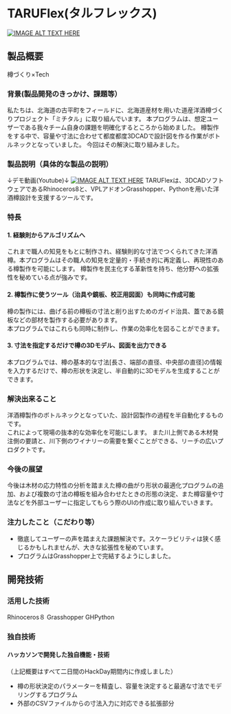 # TARUFlex(タルフレックス)

[![IMAGE ALT TEXT HERE](https://jphacks.com/wp-content/uploads/2025/05/JPHACKS2025_ogp.jpg)](https://youtu.be/gw0cpiWfTso?si=Yul90iTKoL97l0Ht‎)

## 製品概要
樽づくり×Tech
### 背景(製品開発のきっかけ、課題等）
私たちは、北海道の古平町をフィールドに、北海道産材を用いた道産洋酒樽づくりプロジェクト「ミチタル」に取り組んでいます。 
本プログラムは、想定ユーザーである我々チーム自身の課題を明確化するところから始めました。
樽製作をする中で、容量や寸法に合わせて都度都度3DCADで設計図を作る作業がボトルネックとなっていました。
今回はその解決に取り組みました。
### 製品説明（具体的な製品の説明）
↓デモ動画(Youtube)↓
[![IMAGE ALT TEXT HERE](https://img.youtube.com/vi/gw0cpiWfTso/maxresdefault.jpg)](https://youtu.be/gw0cpiWfTso?si=Yul90iTKoL97l0Ht‎)
TARUFlexは、3DCADソフトウェアであるRhinoceros8と、VPLアドオンGrasshopper、Pythonを用いた洋酒樽設計を支援するツールです。
### 特長
#### 1. 経験則からアルゴリズムへ
これまで職人の知見をもとに制作され、経験則的な寸法でつくられてきた洋酒樽。本プログラムはその職人の知見を定量的・手続き的に再定義し、再現性のある樽製作を可能にします。
樽製作を民主化する革新性を持ち、他分野への拡張性を秘めている点が強みです。
#### 2. 樽製作に使うツール（治具や鏡板、校正用図面）も同時に作成可能
樽の製作には、曲げる前の樽板の寸法と削り出すためのガイド治具、蓋である鏡板などの部材を製作する必要があります。  
本プログラムではこれらも同時に制作し、作業の効率化を図ることができます。
#### 3. 寸法を指定するだけで樽の3Dモデル、図面を出力できる
本プログラムでは、樽の基本的な寸法[長さ、端部の直径、中央部の直径]の情報を入力するだけで、樽の形状を決定し、半自動的に3Dモデルを生成することができます。
### 解決出来ること
洋酒樽製作のボトルネックとなっていた、設計図製作の過程を半自動化するものです。  
これによって現場の抜本的な効率化を可能にします。
また川上側である木材発注側の要請と、川下側のワイナリーの需要を繋ぐことができる、リーチの広いプロダクトです。

### 今後の展望
今後は木材の応力特性の分析を踏まえた樽の曲がり形状の最適化プログラムの追加、および複数の寸法の樽板を組み合わせたときの形態の決定、また樽容量や寸法などを外部ユーザーに指定してもらう際のUIの作成に取り組んでいきます。
### 注力したこと（こだわり等）
* 徹底してユーザーの声を踏まえた課題解決です。スケーラビリティは狭く感じるかもしれませんが、大きな拡張性を秘めています。
* プログラムはGrasshopper上で完結するようにしました。

## 開発技術
### 活用した技術
Rhinoceros８
Grasshopper
GHPython


### 独自技術
#### ハッカソンで開発した独自機能・技術
（上記概要はすべて二日間のHackDay期間内に作成しました）
* 樽の形状決定のパラメーターを精査し、容量を決定すると最適な寸法でモデリングするプログラム
* 外部のCSVファイルからの寸法入力に対応できる拡張部分
